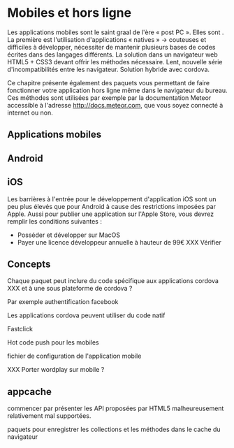 # Mobiles et hors ligne

Les applications mobiles sont le saint graal de l'ère « post PC ». Elles sont . La première est l'utilisation d'applications « natives » → couteuses et difficiles à développer, nécessiter de mantenir plusieurs bases de codes écrites dans des langages différents. La solution dans un navigateur web HTML5 + CSS3 devant offrir les méthodes nécessaire. Lent, nouvelle série d'incompatibilités entre les navigateur. Solution hybride avec cordova.

Ce chapitre présente également des paquets vous permettant de faire fonctionner votre application hors ligne même dans le navigateur du bureau. Ces méthodes sont utilisées par exemple par la documentation Meteor accessible à l'adresse <http://docs.meteor.com>, que vous soyez connecté à internet ou non.

## Applications mobiles

## Android

## iOS

Les barrières à l'entrée pour le développement d'application iOS sont un peu plus élevés que pour Android à cause des restrictions imposées par Apple. Aussi pour publier une application sur l'Apple Store, vous devrez remplir les conditions suivantes :

* Posséder et développer sur MacOS
* Payer une licence développeur annuelle à hauteur de 99€ XXX Vérifier

## Concepts

Chaque paquet peut inclure du code spécifique aux applications cordova
XXX et à une sous plateforme de cordova ?

Par exemple authentification facebook

Les applications cordova peuvent utiliser du code natif

Fastclick

Hot code push pour les mobiles

fichier de configuration de l'application mobile

XXX Porter wordplay sur mobile ?

## appcache

commencer par présenter les API proposées par HTML5 malheureusement relativement mal supportées.

paquets pour enregistrer les collections et les méthodes dans le cache du navigateur
